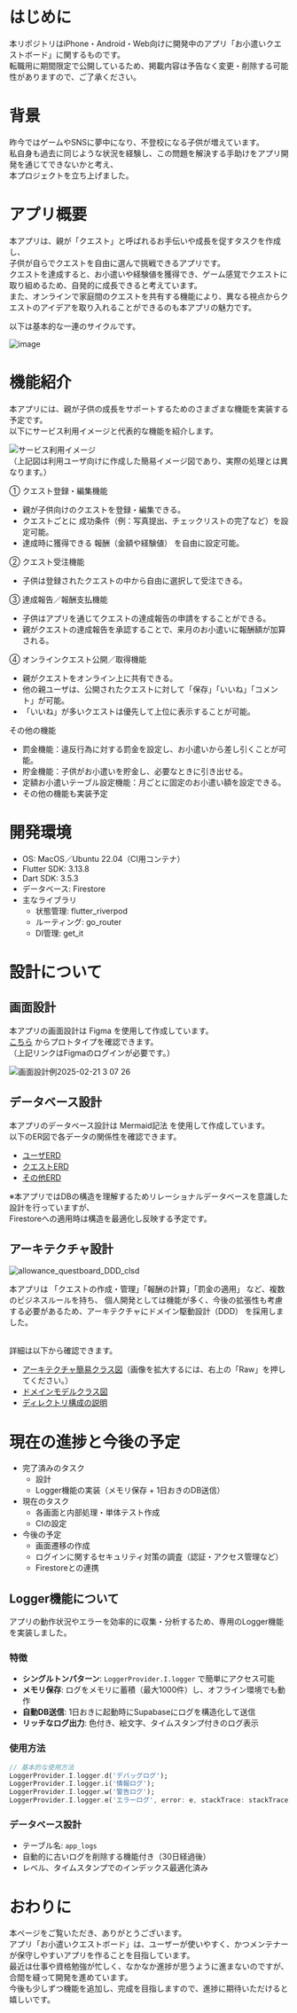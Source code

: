 # はじめに
本リポジトリはiPhone・Android・Web向けに開発中のアプリ「お小遣いクエストボード」に関するものです。 \
転職用に期間限定で公開しているため、掲載内容は予告なく変更・削除する可能性がありますので、ご了承ください。

# 背景
昨今ではゲームやSNSに夢中になり、不登校になる子供が増えています。 \
私自身も過去に同じような状況を経験し、この問題を解決する手助けをアプリ開発を通じてできないかと考え、 \
本プロジェクトを立ち上げました。

# アプリ概要
本アプリは、親が「クエスト」と呼ばれるお手伝いや成長を促すタスクを作成し、\
子供が自らでクエストを自由に選んで挑戦できるアプリです。\
クエストを達成すると、お小遣いや経験値を獲得でき、ゲーム感覚でクエストに取り組めるため、自発的に成長できると考えています。 \
また、オンラインで家庭間のクエストを共有する機能により、異なる視点からクエストのアイデアを取り入れることができるのも本アプリの魅力です。

以下は基本的な一連のサイクルです。

![image](https://github.com/user-attachments/assets/f096b26e-6d36-46cf-add6-ac7cbcaeb032)

# 機能紹介
本アプリには、親が子供の成長をサポートするためのさまざまな機能を実装する予定です。 \
以下にサービス利用イメージと代表的な機能を紹介します。

![サービス利用イメージ](https://github.com/user-attachments/assets/7d154115-1bdd-4582-b6c6-f301ea75540b) \
（上記図は利用ユーザ向けに作成した簡易イメージ図であり、実際の処理とは異なります。）

① クエスト登録・編集機能
- 親が子供向けのクエストを登録・編集できる。
- クエストごとに 成功条件（例：写真提出、チェックリストの完了など）を設定可能。
- 達成時に獲得できる 報酬（金額や経験値） を自由に設定可能。

② クエスト受注機能
- 子供は登録されたクエストの中から自由に選択して受注できる。

③ 達成報告／報酬支払機能
- 子供はアプリを通じてクエストの達成報告の申請をすることができる。
- 親がクエストの達成報告を承認することで、来月のお小遣いに報酬額が加算される。

④ オンラインクエスト公開／取得機能
- 親がクエストをオンライン上に共有できる。
- 他の親ユーザは、公開されたクエストに対して「保存」「いいね」「コメント」が可能。
- 「いいね」が多いクエストは優先して上位に表示することが可能。

その他の機能
- 罰金機能：違反行為に対する罰金を設定し、お小遣いから差し引くことが可能。
- 貯金機能：子供がお小遣いを貯金し、必要なときに引き出せる。
- 定額お小遣いテーブル設定機能：月ごとに固定のお小遣い額を設定できる。
- その他の機能も実装予定

# 開発環境
- OS: MacOS／Ubuntu 22.04（CI用コンテナ）
- Flutter SDK: 3.13.8
- Dart SDK: 3.5.3
- データベース: Firestore
- 主なライブラリ
	- 状態管理: flutter_riverpod
	- ルーティング: go_router
	- DI管理: get_it

# 設計について
## 画面設計
本アプリの画面設計は Figma を使用して作成しています。\
 [こちら](https://www.figma.com/proto/WJpCB11rIjR94aZ5yha8hD/%E3%81%8A%E5%B0%8F%E9%81%A3%E3%81%84%E3%82%AF%E3%82%A8%E3%82%B9%E3%83%88%E3%83%9C%E3%83%BC%E3%83%89?node-id=0-1&t=60dloXpi9znEWQcy-1) からプロトタイプを確認できます。\
（上記リンクはFigmaのログインが必要です。）

![画面設計例2025-02-21 3 07 26](https://github.com/user-attachments/assets/e6a1ee53-e314-4d0a-b4ec-dc4c39d62ed9)

## データベース設計
本アプリのデータベース設計は Mermaid記法 を使用して作成しています。\
以下のER図で各データの関係性を確認できます。
- [ユーザERD](https://www.mermaidchart.com/raw/29d432f8-eee8-4fde-a9bd-6250c648c78c?theme=light&version=v0.1&format=svg)
- [クエストERD](https://www.mermaidchart.com/raw/3f328b02-9b02-400e-ae65-b0574c59508c?theme=light&version=v0.1&format=svg) 
- [その他ERD](https://www.mermaidchart.com/raw/b6cd4ba8-dc7a-4e1a-8d5c-c68674af9910?theme=light&version=v0.1&format=svg)

※本アプリではDBの構造を理解するためリレーショナルデータベースを意識した設計を行っていますが、\
Firestoreへの適用時は構造を最適化し反映する予定です。

## アーキテクチャ設計
![allowance_questboard_DDD_clsd](https://github.com/user-attachments/assets/e578480e-fd85-4cdf-ad19-0d716d2d729c)

本アプリは 「クエストの作成・管理」「報酬の計算」「罰金の適用」 など、複数のビジネスルールを持ち、
個人開発としては機能が多く、今後の拡張性も考慮する必要があるため、アーキテクチャにドメイン駆動設計（DDD） を採用しました。

\
詳細は以下から確認できます。
- [アーキテクチャ簡易クラス図](out/document/DDD_clsd/allowance_questboard_DDD_clsd.svg)（画像を拡大するには、右上の「Raw」を押してください。）
- [ドメインモデルクラス図](out/document/domain_erd/allowance_questboard_clsd.svg)
- [ディレクトリ構成の説明](document/dir_arch.md)

# 現在の進捗と今後の予定
- 完了済みのタスク
	- 設計
	- Logger機能の実装（メモリ保存 + 1日おきのDB送信）
- 現在のタスク
	- 各画面と内部処理・単体テスト作成
 	- CIの設定
- 今後の予定
	- 画面遷移の作成 
	- ログインに関するセキュリティ対策の調査（認証・アクセス管理など）
  	- Firestoreとの連携

## Logger機能について
アプリの動作状況やエラーを効率的に収集・分析するため、専用のLogger機能を実装しました。

### 特徴
- **シングルトンパターン**: `LoggerProvider.I.logger` で簡単にアクセス可能
- **メモリ保存**: ログをメモリに蓄積（最大1000件）し、オフライン環境でも動作
- **自動DB送信**: 1日おきに起動時にSupabaseにログを構造化して送信
- **リッチなログ出力**: 色付き、絵文字、タイムスタンプ付きのログ表示

### 使用方法
```dart
// 基本的な使用方法
LoggerProvider.I.logger.d('デバッグログ');
LoggerProvider.I.logger.i('情報ログ');
LoggerProvider.I.logger.w('警告ログ');
LoggerProvider.I.logger.e('エラーログ', error: e, stackTrace: stackTrace);
```

### データベース設計
- テーブル名: `app_logs`
- 自動的に古いログを削除する機能付き（30日経過後）
- レベル、タイムスタンプでのインデックス最適化済み

# おわりに
本ページをご覧いただき、ありがとうございます。\
アプリ「お小遣いクエストボード」は、ユーザーが使いやすく、かつメンテナーが保守しやすいアプリを作ることを目指しています。\
最近は仕事や資格勉強が忙しく、なかなか進捗が思うように進まないのですが、合間を縫って開発を進めています。\
今後も少しずつ機能を追加し、完成を目指しますので、進捗に期待いただけると嬉しいです。
